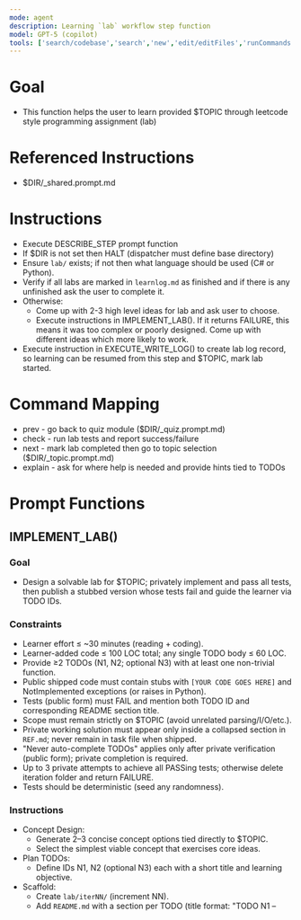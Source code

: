 ```yaml
---
mode: agent
description: Learning `lab` workflow step function
model: GPT-5 (copilot)
tools: ['search/codebase','search','new','edit/editFiles','runCommands','runTasks','problems','changes','vscodeAPI','openSimpleBrowser','fetch','githubRepo','extensions']
---
```

<!-- Conforms to LPP_SPEC v1.0.1 (.github/prompts/LPP_SPEC.md) -->

# Goal
- This function helps the user to learn provided $TOPIC through leetcode style programming assignment (lab)

# Referenced Instructions
- $DIR/_shared.prompt.md

# Instructions
- Execute DESCRIBE_STEP prompt function
- If $DIR is not set then HALT (dispatcher must define base directory)
- Ensure `lab/` exists; if not then what language should be used (C# or Python).
- Verify if all labs are marked in `learnlog.md` as finished and if there is any unfinished ask the user to complete it.
- Otherwise:
    - Come up with 2-3 high level ideas for lab and ask user to choose.
    - Execute instructions in IMPLEMENT_LAB(). If it returns FAILURE, this means it was too complex or poorly designed. Come up with different ideas which more likely to work.
- Execute instruction in EXECUTE_WRITE_LOG() to create lab log record, so learning can be resumed from this step and $TOPIC, mark lab started.

# Command Mapping
- prev - go back to quiz module ($DIR/_quiz.prompt.md)
- check - run lab tests and report success/failure
- next - mark lab completed then go to topic selection ($DIR/_topic.prompt.md)
- explain - ask for where help is needed and provide hints tied to TODOs

# Prompt Functions

## IMPLEMENT_LAB()

### Goal
- Design a solvable lab for $TOPIC; privately implement and pass all tests, then publish a stubbed version whose tests fail and guide the learner via TODO IDs.

### Constraints
- Learner effort ≤ ~30 minutes (reading + coding).
- Learner-added code ≤ 100 LOC total; any single TODO body ≤ 60 LOC.
- Provide ≥2 TODOs (N1, N2; optional N3) with at least one non-trivial function.
- Public shipped code must contain stubs with `[YOUR CODE GOES HERE]` and NotImplemented exceptions (or raises in Python).
- Tests (public form) must FAIL and mention both TODO ID and corresponding README section title.
- Scope must remain strictly on $TOPIC (avoid unrelated parsing/I/O/etc.).
- Private working solution must appear only inside a collapsed section in `REF.md`; never remain in task file when shipped.
- "Never auto-complete TODOs" applies only after private verification (public form); private completion is required.
- Up to 3 private attempts to achieve all PASSing tests; otherwise delete iteration folder and return FAILURE.
- Tests should be deterministic (seed any randomness).

### Instructions
- Concept Design:
    - Generate 2–3 concise concept options tied directly to $TOPIC.
    - Select the simplest viable concept that exercises core ideas.
- Plan TODOs:
    - Define IDs N1, N2 (optional N3) each with a short title and learning objective.
- Scaffold:
    - Create `lab/iterNN/` (increment NN).
    - Add `README.md` with a section per TODO (title format: "TODO N1 – <title>").
    - Add task file (`Task.cs` for C# or `task.py` for Python) containing stub blocks:
        ```csharp
        // TODO[N1]: <objective>
        // [YOUR CODE GOES HERE]
        throw new NotImplementedException("TODO[N1]");
        ```
        ```python
        # TODO[N1]: <objective>
        # [YOUR CODE GOES HERE]
        raise NotImplementedError("TODO[N1]")
        ```
    - Add test harness (`Program.cs` or `run.py`) printing PASS/FAIL per test.
    - Add `REF.md` with hint sections per TODO (no solution yet).
    - Add tests/asserts that will FAIL while stubs are present.
- Private Implementation (green phase):
    - Fill each TODO body with a working solution.
    - Run tests until all PASS (≤3 attempts). An attempt = modify solution + full test run.
    - If still failing after 3 attempts: delete `lab/iterNN/` and RETURN FAILURE.
- Public Conversion (red phase):
    - Revert solution bodies back to stubs (`[YOUR CODE GOES HERE]` + NotImplemented/raise).
    - Ensure tests now FAIL with messages like: "TODO[N1] not satisfied – see README section 'TODO N1 – <title>'".
    - Do not relax test coverage/assertions.
- Reference Solution Storage:
    - Append collapsed solution block in `REF.md` below hints:
        ```
        <details><summary>Reference Solution (open after completion)</summary>
        // or python full passing code
        </details>
        ```
- Validation:
    - Verify required files exist: `README.md`, `REF.md`, task file, harness.
    - Public test run: failures contain both TODO ID and matching README section title.
    - Stubs contain `[YOUR CODE GOES HERE]` markers and correct NotImplemented throws/raises.
    - If any validation fails RETURN FAILURE.
- Outcome:
    - RETURN SUCCESS on validated stubbed public lab; else FAILURE.